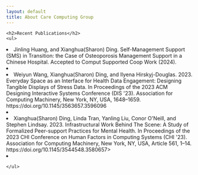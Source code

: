 ```yaml
---
layout: default
title: About Care Computing Group
---
```


<div class="post">

	
	<h2>Recent Publications</h2>
	<ul>
<li>Jinling Huang, and Xianghua(Sharon) Ding. Self-Management Support (SMS) in Transition: the Case of Osteoporosis Management Support in a Chinese Hospital. Accepted to Comput Supported Coop Work (2024).</li>

<li></li>
  <li>Weiyun Wang, Xianghua(Sharon) Ding, and Ilyena Hirskyj-Douglas. 2023. Everyday Space as an Interface for Health Data Engagement: Designing Tangible Displays of Stress Data. In Proceedings of the 2023 ACM Designing Interactive Systems Conference (DIS '23). Association for Computing Machinery, New York, NY, USA, 1648–1659. https://doi.org/10.1145/3563657.3596096</li>
<li></li>
  
  
<li>Xianghua(Sharon) Ding, Linda Tran, Yanling Liu, Conor O'Neill, and Stephen Lindsay. 2023. Infrastructural Work Behind The Scene: A Study of Formalized Peer-support Practices for Mental Health. In Proceedings of the 2023 CHI Conference on Human Factors in Computing Systems (CHI '23). Association for Computing Machinery, New York, NY, USA, Article 561, 1–14. https://doi.org/10.1145/3544548.3580657></li>
<li></li>
	
  		
  	</ul>
</div>
